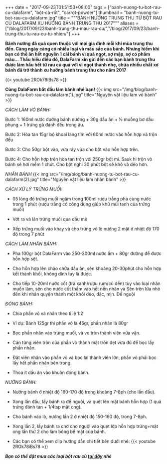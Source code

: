 +++
date = "2017-09-23T01:51:53+08:00"
tags = ["banh-nuong-tu-bot-rau-cu-dalafarm", "bột-cà-rốt", "carrot-powder"]
thumbnail = "banh-nuong-tu-bot-rau-cu-dalafarm.jpg"
title = """BÁNH NƯỚNG TRUNG THU TỪ BỘT RAU CỦ DALAFARM
XU HƯỚNG BÁNH TRUNG THU 2017"""
aliases = ["/blog/2017/09/23/banh-trung-thu-mau-rau-cu/","/blog/2017/09/23/banh-trung-thu-tu-rau-cu-tu-nhien/"]
+++

**Bánh nướng đã quá quen thuộc với mọi gia đình mỗi khi mùa trung thu đến. Càng ngày càng có nhiều loại và màu sắc của bánh. Nhưng hiếm khi bạn có thể ăn hết nguyên 1 cái bánh vì quá ngọt, sợ mập, sợ có phẩm màu…
Thấu hiểu điều đó, DalaFarm xin gửi đến các bạn bánh trung thu được làm hầu hết từ rau củ quả với vị ngọt thanh nhẹ, chứa nhiều chất xơ bánh đã trở thành xu hướng bánh trung thu cho năm 2017**

{{< youtube 2ROk78iBs78 >}}

**Cùng DalaFarm bắt đầu làm bánh nhé bạn!**
{{< img src="/img/blog/banh-nuong-tu-bot-rau-cu-dalafarm(1).jpg" title="Nguyên vật liệu làm vỏ bánh" >}}

*CÁCH LÀM VỎ BÁNH:*

Bước 1: 160ml nước đường bánh nướng + 30g dầu ăn + ½ muỗng bơ dầu phụng + 1 trứng gà đánh đều trong âu.

Bước 2: Hòa tan 15gr bộ khoai lang tím với 60ml nước vào hỗn hợp và trộn đều

Bước 3: Cho 50gr bột vào, vừa rây vừa cho bột vào hỗn hợp trên.

Bước 4: Cho hỗn hợp trên hòa tan trộn với 250gr bột mì. Sauk hi trộn vỏ bánh sẽ hơi mềm 1 chút. Cho bột nghỉ 30 phút bột sẽ khô và dẻo hơn.

*NHÂN BÁNH*
{{< img src="/img/blog/banh-nuong-tu-bot-rau-cu-dalafarm(2).jpg" title="Nguyên vật liệu làm nhân bánh" >}}

*CÁCH XỬ LÝ TRỨNG MUỐI:*

- 05 lòng đỏ trứng muối ngâm trong 100ml rượu trắng pha cùng nước trong 1 phút (rượu trắng có công dụng giúp khử mùi tanh của trứng muối)

- Vớt ra và lăn trứng muối qua dầu mè

- Xếp trứng muối vào khay và cho trứng vô lò nướng 2 mặt ở nhiệt độ 170 độ trong 7 phút

*CÁCH LÀM NHÂN BÁNH:*

-	Pha 100gr bột DalaFarm vào 250-300ml nước ấm + 80gr đường để được hỗn hợp sệt.

-	Cho hỗn hợp lên chảo chứa dầu ăn, sên khoảng 20-30phút cho hỗn hợp kết thành khối, không dính tay là được.

-	Cho tiếp 10-20ml nước cốt (trà xanh/rượu rum/củ dền) tùy vào loại nhân muốn làm, sên cho nước cốt thấm vào hết nền nhân và Sên trên lửa nhỏ đến khi nhân quyện thành một khối dẻo, đặc, mịn. Để nguội

*ĐÓNG BÁNH:*

-	Chia phần vỏ và nhân theo tỉ lệ 1:2

-	Ví dụ: Bánh 125gr thì phần vỏ là 45gr, phần nhân là 80gr

-	Bọc phần nhân vào trứng muối, và vo tròn thành viên vừa vặn.

-	Cán từng viên tròn của phần vỏ thành mặt tròn dẹt vừa đủ để bọc lấy phần nhân.

-	Đặt viên nhân vào phần vỏ và bọc lại thành viên lớn, phần vỏ phải bọc lấy hết phần nhân bên trong.

-	Thoa ít dầu ăn vào khuôn đóng bánh.

*NƯỚNG BÁNH:*

-	Nướng bánh ở nhiệt độ 160-170 độ trong khoảng 7-8ph (cho lần đầu).

-	Xong lần đầu, lấy bánh ra để nguội, và quét lên mặt bánh hỗn hợp (1 quả trứng đánh tan + 1/4tsp mật ong).

-	Cho bánh vào lò, nướng lần 2 ở nhiệt độ 150-160 độ, trong 7-8ph.

-	Xong lần 2, lấy bánh ra chờ cho nguội vào quẹt lớp hỗn hợp trứng+mật ong lần thứ 2 cho làm bóng bề mặt của bánh.

-	Các bạn có thể xem clip hướng dẫn chi tiết bên dưới nhé:
{{< youtube 2ROk78iBs78 >}}

**_Bạn có thể đặt mua các loại bột rau củ [tại đây](/san-pham) nhé_**

